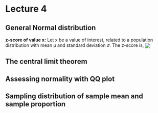 # Lecture 4

## General Normal distribution 
**z-score of value x:** Let x be a value of interest, related to a population distribution with mean  μ and standard deviation 𝜎. The z-score is,  <sub><img src="https://render.githubusercontent.com/render/math?math=z = \frac{x - \mu}{\sigma} "> </sub>



## The central limit theorem 


## Assessing normality with QQ plot 
 

## Sampling distribution of sample mean and sample proportion 


